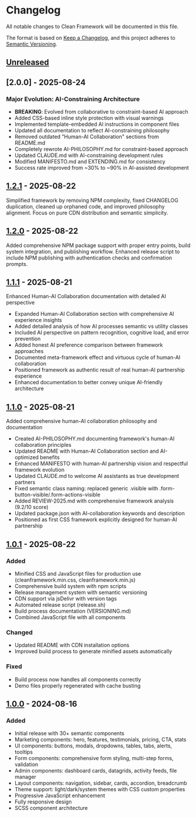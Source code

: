 # Changelog

All notable changes to Clean Framework will be documented in this file.

The format is based on [Keep a Changelog](https://keepachangelog.com/en/1.0.0/),
and this project adheres to [Semantic Versioning](https://semver.org/spec/v2.0.0.html).

## [Unreleased]

## [2.0.0] - 2025-08-24
### Major Evolution: AI-Constraining Architecture
- **BREAKING**: Evolved from collaborative to constraint-based AI approach
- Added CSS-based inline style protection with visual warnings
- Implemented template-embedded AI instructions in component files
- Updated all documentation to reflect AI-constraining philosophy
- Removed outdated "Human-AI Collaboration" sections from README.md
- Completely rewrote AI-PHILOSOPHY.md for constraint-based approach
- Updated CLAUDE.md with AI-constraining development rules
- Modified MANIFESTO.md and EXTENDING.md for consistency
- Success rate improved from ~30% to ~90% in AI-assisted development

## [1.2.1] - 2025-08-22
Simplified framework by removing NPM complexity, fixed CHANGELOG duplication, cleaned up orphaned code, and improved philosophy alignment. Focus on pure CDN distribution and semantic simplicity.

## [1.2.0] - 2025-08-22
Added comprehensive NPM package support with proper entry points, build system integration, and publishing workflow. Enhanced release script to include NPM publishing with authentication checks and confirmation prompts.

## [1.1.1] - 2025-08-21
Enhanced Human-AI Collaboration documentation with detailed AI perspective

- Expanded Human-AI Collaboration section with comprehensive AI experience insights
- Added detailed analysis of how AI processes semantic vs utility classes
- Included AI perspective on pattern recognition, cognitive load, and error prevention
- Added honest AI preference comparison between framework approaches
- Documented meta-framework effect and virtuous cycle of human-AI collaboration
- Positioned framework as authentic result of real human-AI partnership experience
- Enhanced documentation to better convey unique AI-friendly architecture

## [1.1.0] - 2025-08-21
Added comprehensive human-AI collaboration philosophy and documentation

- Created AI-PHILOSOPHY.md documenting framework's human-AI collaboration principles
- Updated README with Human-AI Collaboration section and AI-optimized benefits
- Enhanced MANIFESTO with human-AI partnership vision and respectful framework evolution
- Updated CLAUDE.md to welcome AI assistants as true development partners
- Fixed semantic class naming: replaced generic .visible with .form-button-visible/.form-actions-visible
- Added REVIEW-2025.md with comprehensive framework analysis (9.2/10 score)
- Updated package.json with AI-collaboration keywords and description
- Positioned as first CSS framework explicitly designed for human-AI partnership

## [1.0.1] - 2025-08-22
### Added
- Minified CSS and JavaScript files for production use (cleanframework.min.css, cleanframework.min.js)
- Comprehensive build system with npm scripts
- Release management system with semantic versioning
- CDN support via jsDelivr with version tags
- Automated release script (release.sh)
- Build process documentation (VERSIONING.md)
- Combined JavaScript file with all components

### Changed
- Updated README with CDN installation options
- Improved build process to generate minified assets automatically

### Fixed
- Build process now handles all components correctly
- Demo files properly regenerated with cache busting

## [1.0.0] - 2024-08-16
### Added
- Initial release with 30+ semantic components
- Marketing components: hero, features, testimonials, pricing, CTA, stats
- UI components: buttons, modals, dropdowns, tables, tabs, alerts, tooltips
- Form components: comprehensive form styling, multi-step forms, validation
- Admin components: dashboard cards, datagrids, activity feeds, file manager
- Layout components: navigation, sidebar, cards, accordion, breadcrumb
- Theme support: light/dark/system themes with CSS custom properties
- Progressive JavaScript enhancement
- Fully responsive design
- SCSS component architecture

[Unreleased]: https://github.com/tomvon/cleanframework/compare/v1.2.0...HEAD
[1.2.0]: https://github.com/tomvon/cleanframework/compare/v1.1.1...v1.2.0
[1.1.1]: https://github.com/tomvon/cleanframework/compare/v1.1.0...v1.1.1
[1.1.0]: https://github.com/tomvon/cleanframework/compare/v1.0.1...v1.1.0
[1.0.1]: https://github.com/tomvon/cleanframework/compare/v1.0.0...v1.0.1
[1.0.0]: https://github.com/tomvon/cleanframework/releases/tag/v1.0.0

[Unreleased]: https://github.com/tomvon/cleanframework/compare/v1.2.1...HEAD
[1.2.1]: https://github.com/tomvon/cleanframework/compare/v1.2.0...v1.2.1
[1.0.0]: https://github.com/tomvon/cleanframework/releases/tag/v1.0.0
[1.0.1]: https://github.com/tomvon/cleanframework/compare/v1.0.0...v1.0.1
[1.1.0]: https://github.com/tomvon/cleanframework/compare/v1.0.1...v1.1.0
[1.1.1]: https://github.com/tomvon/cleanframework/compare/v1.1.0...v1.1.1
[1.2.0]: https://github.com/tomvon/cleanframework/compare/v1.1.1...v1.2.0
